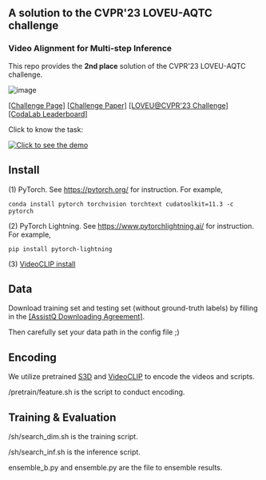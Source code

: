 ## A solution to the CVPR'23 LOVEU-AQTC challenge 

### Video Alignment for Multi-step Inference

This repo provides the **2nd place** solution of the CVPR'23 LOVEU-AQTC challenge.

![image](https://github.com/zcfinal/LOVEU-CVPR23-AQTC/assets/48513057/33a66e28-cec1-46de-9b64-430eccda5c36)


[[Challenge Page]](https://showlab.github.io/assistq/)  [[Challenge Paper]](https://arxiv.org/abs/2203.04203) [[LOVEU@CVPR'23 Challenge]](https://sites.google.com/view/loveucvpr23/track3?authuser=0) [[CodaLab Leaderboard]](https://codalab.lisn.upsaclay.fr/competitions/4642#results)

Click to know the task:

[![Click to see the demo](https://img.youtube.com/vi/3v8ceel9Mos/0.jpg)](https://www.youtube.com/watch?v=3v8ceel9Mos)




## Install

(1) PyTorch. See https://pytorch.org/ for instruction. For example,

```
conda install pytorch torchvision torchtext cudatoolkit=11.3 -c pytorch
```

(2) PyTorch Lightning. See https://www.pytorchlightning.ai/ for instruction. For example,

```
pip install pytorch-lightning
```

(3) [VideoCLIP install](https://github.com/facebookresearch/fairseq/tree/main/examples/MMPT)


## Data

Download training set and testing set (without ground-truth labels) by filling in the [[AssistQ Downloading Agreement]](https://forms.gle/h9A8GxHksWJfPByf7).

Then carefully set your data path in the config file ;)

## Encoding

We utilize pretrained [S3D](https://github.com/antoine77340/S3D_HowTo100M) and [VideoCLIP](https://github.com/facebookresearch/fairseq/tree/main/examples/MMPT) to encode the videos and scripts.

/pretrain/feature.sh is the script to conduct encoding.

## Training & Evaluation

/sh/search_dim.sh is the training script.

/sh/search_inf.sh is the inference script.

ensemble_b.py and ensemble.py are the file to ensemble results.
